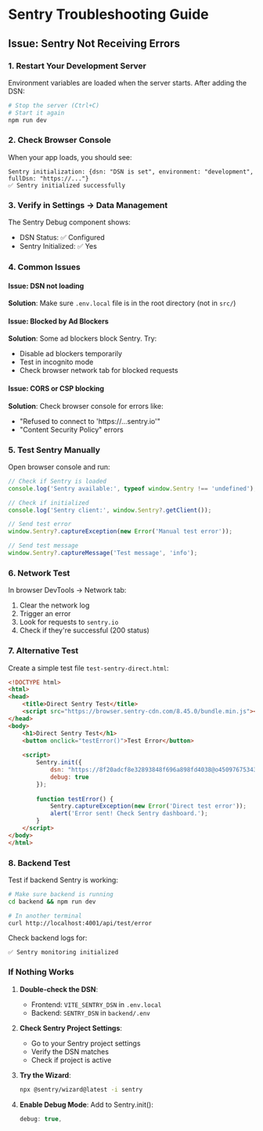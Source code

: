 # Sentry Troubleshooting Guide

## Issue: Sentry Not Receiving Errors

### 1. Restart Your Development Server
Environment variables are loaded when the server starts. After adding the DSN:

```bash
# Stop the server (Ctrl+C)
# Start it again
npm run dev
```

### 2. Check Browser Console
When your app loads, you should see:
```
Sentry initialization: {dsn: "DSN is set", environment: "development", fullDsn: "https://..."}
✅ Sentry initialized successfully
```

### 3. Verify in Settings → Data Management
The Sentry Debug component shows:
- DSN Status: ✅ Configured
- Sentry Initialized: ✅ Yes

### 4. Common Issues

#### Issue: DSN not loading
**Solution**: Make sure `.env.local` file is in the root directory (not in `src/`)

#### Issue: Blocked by Ad Blockers
**Solution**: Some ad blockers block Sentry. Try:
- Disable ad blockers temporarily
- Test in incognito mode
- Check browser network tab for blocked requests

#### Issue: CORS or CSP blocking
**Solution**: Check browser console for errors like:
- "Refused to connect to 'https://...sentry.io'"
- "Content Security Policy" errors

### 5. Test Sentry Manually
Open browser console and run:
```javascript
// Check if Sentry is loaded
console.log('Sentry available:', typeof window.Sentry !== 'undefined');

// Check if initialized
console.log('Sentry client:', window.Sentry?.getClient());

// Send test error
window.Sentry?.captureException(new Error('Manual test error'));

// Send test message
window.Sentry?.captureMessage('Test message', 'info');
```

### 6. Network Test
In browser DevTools → Network tab:
1. Clear the network log
2. Trigger an error
3. Look for requests to `sentry.io`
4. Check if they're successful (200 status)

### 7. Alternative Test
Create a simple test file `test-sentry-direct.html`:

```html
<!DOCTYPE html>
<html>
<head>
    <title>Direct Sentry Test</title>
    <script src="https://browser.sentry-cdn.com/8.45.0/bundle.min.js"></script>
</head>
<body>
    <h1>Direct Sentry Test</h1>
    <button onclick="testError()">Test Error</button>
    
    <script>
        Sentry.init({
            dsn: "https://8f20adcf8e32893848f696a898fd4038@o4509767534379008.ingest.de.sentry.io/4509767544340560",
            debug: true
        });
        
        function testError() {
            Sentry.captureException(new Error('Direct test error'));
            alert('Error sent! Check Sentry dashboard.');
        }
    </script>
</body>
</html>
```

### 8. Backend Test
Test if backend Sentry is working:
```bash
# Make sure backend is running
cd backend && npm run dev

# In another terminal
curl http://localhost:4001/api/test/error
```

Check backend logs for:
```
✅ Sentry monitoring initialized
```

### If Nothing Works

1. **Double-check the DSN**:
   - Frontend: `VITE_SENTRY_DSN` in `.env.local`
   - Backend: `SENTRY_DSN` in `backend/.env`

2. **Check Sentry Project Settings**:
   - Go to your Sentry project settings
   - Verify the DSN matches
   - Check if project is active

3. **Try the Wizard**:
   ```bash
   npx @sentry/wizard@latest -i sentry
   ```

4. **Enable Debug Mode**:
   Add to Sentry.init():
   ```javascript
   debug: true,
   ```